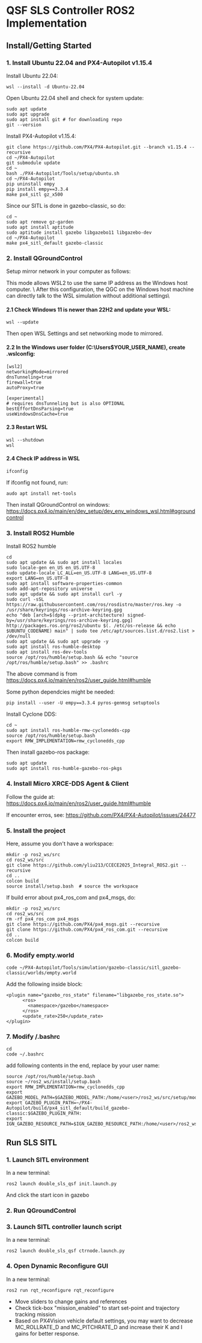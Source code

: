 # QSF SLS Controller ROS2 Implementation

## Install/Getting Started  
### 1. Install Ubuntu 22.04 and PX4-Autopilot v1.15.4
Install Ubuntu 22.04:
```
wsl --install -d Ubuntu-22.04
```

Open Ubuntu 22.04 shell and check for system update:
```
sudo apt update
sudo apt upgrade
sudo apt install git # for downloading repo
git --version
```
Install PX4-Autopilot v1.15.4:
```
git clone https://github.com/PX4/PX4-Autopilot.git --branch v1.15.4 --recursive
cd ~/PX4-Autopilot
git submodule update
cd ~
bash ./PX4-Autopilot/Tools/setup/ubuntu.sh
cd ~/PX4-Autopilot
pip uninstall empy
pip install empy==3.3.4
make px4_sitl gz_x500
```

Since our SITL is done in gazebo-classic, so do:
```
cd ~
sudo apt remove gz-garden
sudo apt install aptitude
sudo aptitude install gazebo libgazebo11 libgazebo-dev
cd ~/PX4-Autopilot
make px4_sitl_default gazebo-classic
```

### 2. Install QGroundControl
Setup mirror network in your computer as follows:

This mode allows WSL2 to use the same IP address as the Windows host computer. \\
After this configuration, the QGC on the Windows host machine can directly talk to the WSL simulation without additional settings\\

#### 2.1 Check Windows 11 is newer than 22H2 and update your WSL:
```
wsl --update
```
Then open WSL Settings and set networking mode to mirrored.
   
#### 2.2 In the Windows user folder (C:\Users\$YOUR_USER_NAME), create .wslconfig:
```
[wsl2]
networkingMode=mirrored
dnsTunneling=true
firewall=true
autoProxy=true

[experimental]
# requires dnsTunneling but is also OPTIONAL
bestEffortDnsParsing=true
useWindowsDnsCache=true
```

#### 2.3 Restart WSL 
```
wsl --shutdown
wsl
```

#### 2.4 Check IP address in WSL
```
ifconfig
```

If ifconfig not found, run:
```
audo apt install net-tools
```

Then install QGroundControl on windows: https://docs.px4.io/main/en/dev_setup/dev_env_windows_wsl.html#qgroundcontrol

### 3. Install ROS2 Humble  
Install ROS2 humble
```
cd
sudo apt update && sudo apt install locales
sudo locale-gen en_US en_US.UTF-8
sudo update-locale LC_ALL=en_US.UTF-8 LANG=en_US.UTF-8
export LANG=en_US.UTF-8
sudo apt install software-properties-common
sudo add-apt-repository universe
sudo apt update && sudo apt install curl -y
sudo curl -sSL https://raw.githubusercontent.com/ros/rosdistro/master/ros.key -o /usr/share/keyrings/ros-archive-keyring.gpg
echo "deb [arch=$(dpkg --print-architecture) signed-by=/usr/share/keyrings/ros-archive-keyring.gpg] http://packages.ros.org/ros2/ubuntu $(. /etc/os-release && echo $UBUNTU_CODENAME) main" | sudo tee /etc/apt/sources.list.d/ros2.list > /dev/null
sudo apt update && sudo apt upgrade -y
sudo apt install ros-humble-desktop
sudo apt install ros-dev-tools
source /opt/ros/humble/setup.bash && echo "source /opt/ros/humble/setup.bash" >> .bashrc
```
The above command is from https://docs.px4.io/main/en/ros2/user_guide.html#humble

Some python dependcies might be needed:
```
pip install --user -U empy==3.3.4 pyros-genmsg setuptools
```

Install Cyclone DDS:
```
cd ~
sudo apt install ros-humble-rmw-cyclonedds-cpp
source /opt/ros/humble/setup.bash
export RMW_IMPLEMENTATION=rmw_cyclonedds_cpp 
```

Then install gazebo-ros package:
```
sudo apt update
sudo apt install ros-humble-gazebo-ros-pkgs
```

### 4. Install Micro XRCE-DDS Agent & Client
Follow the guide at: https://docs.px4.io/main/en/ros2/user_guide.html#humble 

If encounter erros, see: https://github.com/PX4/PX4-Autopilot/issues/24477

### 5. Install the project
Here, assume you don't have a workspace:
```
mkdir -p ros2_ws/src
cd ros2_ws/src  
git clone https://github.com/yliu213/CCECE2025_Integral_ROS2.git --recursive
cd ..
colcon build
source install/setup.bash  # source the workspace
```
If build error about px4_ros_com and px4_msgs, do:
```
mkdir -p ros2_ws/src
cd ros2_ws/src  
rm -rf px4_ros_com px4_msgs
git clone https://github.com/PX4/px4_msgs.git --recursive
git clone https://github.com/PX4/px4_ros_com.git --recursive
cd ..
colcon build
```

### 6. Modify empty.world
```
code ~/PX4-Autopilot/Tools/simulation/gazebo-classic/sitl_gazebo-classic/worlds/empty.world
```
Add the following inside <world> block:
```
<plugin name="gazebo_ros_state" filename="libgazebo_ros_state.so">
      <ros>
        <namespace>/gazebo</namespace>
      </ros>
      <update_rate>250</update_rate>
</plugin>
```

### 7. Modify /.bashrc
```
cd
code ~/.bashrc
```  
add following contents in the end, replace <user> by your user name:
```
source /opt/ros/humble/setup.bash
source ~/ros2_ws/install/setup.bash
export RMW_IMPLEMENTATION=rmw_cyclonedds_cpp
export GAZEBO_MODEL_PATH=$GAZEBO_MODEL_PATH:/home/<user>/ros2_ws/src/setup/models
export GAZEBO_PLUGIN_PATH=~/PX4-Autopilot/build/px4_sitl_default/build_gazebo-classic:$GAZEBO_PLUGIN_PATH:
export IGN_GAZEBO_RESOURCE_PATH=$IGN_GAZEBO_RESOURCE_PATH:/home/<user>/ros2_ws/src/setup/models
```

## Run SLS SITL
### 1. Launch SITL environment
In a new terminal:
```
ros2 launch double_sls_qsf init.launch.py
```  
And click the start icon in gazebo
### 2. Run QGroundControl

### 3. Launch SITL controller launch script
In a new terminal:
```
ros2 launch double_sls_qsf ctrnode.launch.py
```
### 4. Open Dynamic Reconfigure GUI
In a new terminal:
```
ros2 run rqt_reconfigure rqt_reconfigure
```
* Move sliders to change gains and references
* Check tick-box "mission_enabled" to start set-point and trajectory tracking mission
* Based on PX4Vision vehicle default settings, you may want to decrease MC_ROLLRATE_D and MC_PITCHRATE_D and increase their K and I gains for better response.
